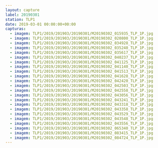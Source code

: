 ```yaml
---
layout: capture
label: 20190301
station: TLP1
date: 2019-03-01 00:00:00+00:00
capturas:
  - imagem: TLP1/2019/201903/20190301/M20190302_015935_TLP_1P.jpg
  - imagem: TLP1/2019/201903/20190301/M20190302_020800_TLP_1P.jpg
  - imagem: TLP1/2019/201903/20190301/M20190302_034928_TLP_1P.jpg
  - imagem: TLP1/2019/201903/20190301/M20190302_035240_TLP_1P.jpg
  - imagem: TLP1/2019/201903/20190301/M20190302_035617_TLP_1P.jpg
  - imagem: TLP1/2019/201903/20190301/M20190302_040237_TLP_1P.jpg
  - imagem: TLP1/2019/201903/20190301/M20190302_041125_TLP_1P.jpg
  - imagem: TLP1/2019/201903/20190301/M20190302_041140_TLP_1P.jpg
  - imagem: TLP1/2019/201903/20190301/M20190302_041513_TLP_1P.jpg
  - imagem: TLP1/2019/201903/20190301/M20190302_041628_TLP_1P.jpg
  - imagem: TLP1/2019/201903/20190301/M20190302_042420_TLP_1P.jpg
  - imagem: TLP1/2019/201903/20190301/M20190302_042503_TLP_1P.jpg
  - imagem: TLP1/2019/201903/20190301/M20190302_042558_TLP_1P.jpg
  - imagem: TLP1/2019/201903/20190301/M20190302_043056_TLP_1P.jpg
  - imagem: TLP1/2019/201903/20190301/M20190302_043241_TLP_1P.jpg
  - imagem: TLP1/2019/201903/20190301/M20190302_043318_TLP_1P.jpg
  - imagem: TLP1/2019/201903/20190301/M20190302_043358_TLP_1P.jpg
  - imagem: TLP1/2019/201903/20190301/M20190302_043529_TLP_1P.jpg
  - imagem: TLP1/2019/201903/20190301/M20190302_043548_TLP_1P.jpg
  - imagem: TLP1/2019/201903/20190301/M20190302_043556_TLP_1P.jpg
  - imagem: TLP1/2019/201903/20190301/M20190302_065340_TLP_1P.jpg
  - imagem: TLP1/2019/201903/20190301/M20190302_083415_TLP_1P.jpg
  - imagem: TLP1/2019/201903/20190301/M20190302_084724_TLP_1P.jpg
---
```

